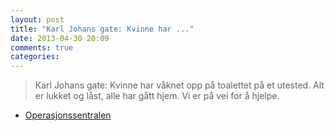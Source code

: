 ```yaml
---
layout: post
title: "Karl Johans gate: Kvinne har ..."
date: 2013-04-30 20:09
comments: true
categories: 
---
```

> Karl Johans gate: Kvinne har våknet opp på toalettet på et utested. Alt er lukket og låst, alle har gått hjem. Vi er på vei for å hjelpe.
- [Operasjonssentralen](http://twitter.com/oslopolitiops/statuses/329432281427107840)
